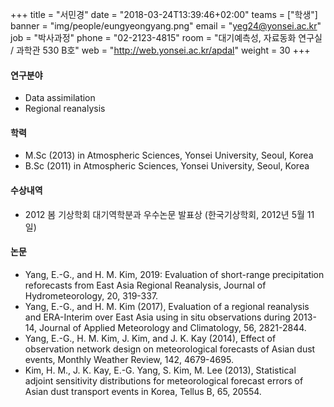+++
title = "서민경"
date = "2018-03-24T13:39:46+02:00"
teams = ["학생"]
banner = "img/people/eungyeongyang.png"
email = "yeg24@yonsei.ac.kr"
job = "박사과정"
phone = "02-2123-4815"
room = "대기예측성, 자료동화 연구실 / 과학관 530 B호"
web = "http://web.yonsei.ac.kr/apdal"
weight = 30
+++

#### 연구분야
+ Data assimilation
+ Regional reanalysis


#### 학력
 + M.Sc (2013) in Atmospheric Sciences, Yonsei University, Seoul, Korea
 + B.Sc (2011) in Atmospheric Sciences, Yonsei University, Seoul, Korea

#### 수상내역
+ 2012 봄 기상학회 대기역학분과 우수논문 발표상 (한국기상학회, 2012년 5월 11일)

#### 논문
+ Yang, E.-G., and H. M. Kim, 2019: Evaluation of short-range precipitation reforecasts from East Asia Regional Reanalysis, Journal of Hydrometeorology, 20, 319-337.
+ Yang, E.-G., and H. M. Kim (2017), Evaluation of a regional reanalysis and ERA-Interim over East Asia using in situ observations during 2013-14, Journal of Applied Meteorology and Climatology, 56, 2821-2844.
+ Yang, E.-G., H. M. Kim, J. Kim, and J. K. Kay (2014), Effect of observation network design on meteorological forecasts of Asian dust events, Monthly Weather Review, 142, 4679-4695.
+ Kim, H. M., J. K. Kay, E.-G. Yang, S. Kim, M. Lee (2013), Statistical adjoint sensitivity distributions for meteorological forecast errors of Asian dust transport events in Korea, Tellus B, 65, 20554.
